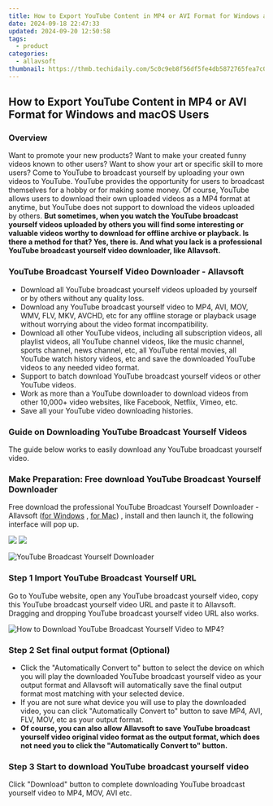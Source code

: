 ```yaml
---
title: How to Export YouTube Content in MP4 or AVI Format for Windows and macOS Users
date: 2024-09-18 22:47:33
updated: 2024-09-20 12:50:58
tags:
  - product
categories:
  - allavsoft
thumbnail: https://thmb.techidaily.com/5c0c9eb8f56df5fe4db5872765fea7c0cdfb1d4cf1ab34421179afeae4f509e7.png
---
```


## How to Export YouTube Content in MP4 or AVI Format for Windows and macOS Users

### Overview

Want to promote your new products? Want to make your created funny videos known to other users? Want to show your art or specific skill to more users? Come to YouTube to broadcast yourself by uploading your own videos to YouTube. YouTube provides the opportunity for users to broadcast themselves for a hobby or for making some money. Of course, YouTube allows users to download their own uploaded videos as a MP4 format at anytime, but YouTube does not support to download the videos uploaded by others. **But sometimes, when you watch the YouTube broadcast yourself videos uploaded by others you will find some interesting or valuable videos worthy to download for offline archive or playback. Is there a method for that? Yes, there is. And what you lack is a professional YouTube broadcast yourself video downloader, like Allavsoft.**

### YouTube Broadcast Yourself Video Downloader - Allavsoft

* Download all YouTube broadcast yourself videos uploaded by yourself or by others without any quality loss.
* Download any YouTube broadcast yourself video to MP4, AVI, MOV, WMV, FLV, MKV, AVCHD, etc for any offline storage or playback usage without worrying about the video format incompatibility.
* Download all other YouTube videos, including all subscription videos, all playlist videos, all YouTube channel videos, like the music channel, sports channel, news channel, etc, all YouTube rental movies, all YouTube watch history videos, etc and save the downloaded YouTube videos to any needed video format.
* Support to batch download YouTube broadcast yourself videos or other YouTube videos.
* Work as more than a YouTube downloader to download videos from other 10,000+ video websites, like Facebook, Netflix, Vimeo, etc.
* Save all your YouTube video downloading histories.

### Guide on Downloading YouTube Broadcast Yourself Videos

The guide below works to easily download any YouTube broadcast yourself video.

### Make Preparation: Free download YouTube Broadcast Yourself Downloader

Free download the professional YouTube Broadcast Yourself Downloader - Allavsoft ([for Windows](https://tools.techidaily.com/allavsoft/products/) , [for Mac](https://tools.techidaily.com/allavsoft/products/)) , install and then launch it, the following interface will pop up.

[![](https://www.allavsoft.com/how-to/../images/how-to/free-download-win.jpg)](https://tools.techidaily.com/allavsoft/products/) [![](https://www.allavsoft.com/how-to/../images/how-to/free-download-mac.jpg)](https://tools.techidaily.com/allavsoft/products/)

![YouTube Broadcast Yourself Downloader](https://www.allavsoft.com/how-to/../images/allavsoft/screen-shot-600.jpg)

### Step 1 Import YouTube Broadcast Yourself URL

Go to YouTube website, open any YouTube broadcast yourself video, copy this YouTube broadcast yourself video URL and paste it to Allavsoft. Dragging and dropping YouTube broadcast yourself video URL also works.

![How to Download YouTube Broadcast Yourself Video to MP4?](https://www.allavsoft.com/how-to/../images/how-to/download-rtmp-video/download-rtmp-video.jpg)

### Step 2 Set final output format (Optional)

* Click the "Automatically Convert to" button to select the device on which you will play the downloaded YouTube broadcast yourself video as your output format and Allavsoft will automatically save the final output format most matching with your selected device.
* If you are not sure what device you will use to play the downloaded video, you can click "Automatically Convert to" button to save MP4, AVI, FLV, MOV, etc as your output format.
* **Of course, you can also allow Allavsoft to save YouTube broadcast yourself video original video format as the output format, which does not need you to click the "Automatically Convert to" button.**

### Step 3 Start to download YouTube broadcast yourself video

Click "Download" button to complete downloading YouTube broadcast yourself video to MP4, MOV, AVI etc.

<ins class="adsbygoogle"
     style="display:block"
     data-ad-format="autorelaxed"
     data-ad-client="ca-pub-7571918770474297"
     data-ad-slot="1223367746"></ins>



<ins class="adsbygoogle"
     style="display:block"
     data-ad-client="ca-pub-7571918770474297"
     data-ad-slot="8358498916"
     data-ad-format="auto"
     data-full-width-responsive="true"></ins>
